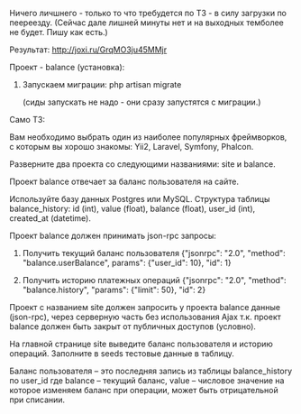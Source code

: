 Ничего личшнего - только то что требудется по ТЗ - в силу загрузки по пеереезду. (Сейчас дале лишней минуты нет и на выходных темболее не будет. Пишу как есть.)


Результат: http://joxi.ru/GrqMO3ju45MMjr


Проект - balance (установка):


1) Запускаем миграции: php artisan migrate 


   (сиды запускать не надо - они сразу запустятся с миграции.)


Само ТЗ: 

Вам необходимо выбрать один из наиболее популярных фреймворков, с которым вы хорошо знакомы: Yii2, Laravel, Symfony, Phalcon.


Разверните два проекта со следующими названиями: site и balance.


Проект balance отвечает за баланс пользователя на сайте.


Используйте базу данных Postgres или MySQL. Структура таблицы balance_history: id (int), value (float), balance (float), user_id (int), created_at (datetime).


Проект balance должен принимать json-rpc запросы:


1. Получить текущий баланс пользователя {"jsonrpc": "2.0", "method": "balance.userBalance", params": {"user_id": 10}, "id": 1}


2. Получить историю платежных операций {"jsonrpc": "2.0", "method": "balance.history", "params": {"limit": 50}, "id": 2}


Проект с названием site должен запросить у проекта balance данные (json-rpc), через серверную часть без использования Ajax т.к. проект balance должен быть закрыт от публичных доступов (условно).


 На главной странице site выведите баланс пользователя и историю операций. Заполните в seeds тестовые данные в таблицу.



Баланс пользователя – это последняя запись из таблицы balance_history по user_id где balance – текущий баланс, value – числовое значение на которое изменяем баланс при операции, может быть отрицательной при списании.
